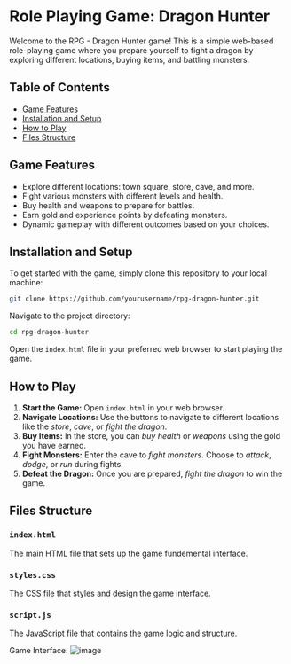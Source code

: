 # Role Playing Game: Dragon Hunter
Welcome to the RPG - Dragon Hunter game! This is a simple web-based role-playing game where you prepare yourself to fight a dragon by exploring different locations, buying items, and battling monsters.

## Table of Contents
- [Game Features](Game-Features)
- [Installation and Setup](Installation-and-Setup)
- [How to Play](How-to-Play)
- [Files Structure](Files-Structure)

## Game Features
- Explore different locations: town square, store, cave, and more.
- Fight various monsters with different levels and health.
- Buy health and weapons to prepare for battles.
- Earn gold and experience points by defeating monsters.
- Dynamic gameplay with different outcomes based on your choices.

## Installation and Setup

To get started with the game, simply clone this repository to your local machine:
```bash
git clone https://github.com/yourusername/rpg-dragon-hunter.git
```

Navigate to the project directory:
```bash
cd rpg-dragon-hunter
```

Open the `index.html` file in your preferred web browser to start playing the game.

## How to Play
1. **Start the Game:** Open `index.html` in your web browser.
2. **Navigate Locations:** Use the buttons to navigate to different locations like the *store*, *cave*, or *fight the dragon*.
3. **Buy Items:** In the store, you can *buy health* or *weapons* using the gold you have earned.
4. **Fight Monsters:** Enter the cave to *fight monsters*. Choose to *attack*, *dodge*, or *run* during fights.
5. **Defeat the Dragon:** Once you are prepared, *fight the dragon* to win the game.

## Files Structure
### `index.html`
The main HTML file that sets up the game fundemental interface.

### `styles.css`
The CSS file that styles and design the game interface.

### `script.js`
The JavaScript file that contains the game logic and structure.

Game Interface:
![image](https://github.com/user-attachments/assets/93fce203-04bc-4e19-b85d-a0a7c9f5dfbe)

